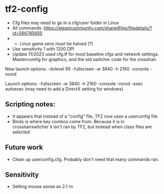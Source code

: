 # tf2-config
* Cfg files may need to go in a cfg/user folder in Linux
* All commands: https://steamcommunity.com/sharedfiles/filedetails/?id=566785655
* * Linux game sens must be halved (?)
* Use sensitivity 1 with 1200 DPI
* Update 11/2023 used cfg.tf for most baseline cfgs and network settings. Mastercomfig for graphics, and the old switcher code for the crosshair.


New launch options: -dxlevel 95 -fullscreen -w 3840 -h 2160 -console -novid

Launch options: -fullscreen -w 3840 -h 2160 -console -novid -exec autoexec
(may need to add a DirectX setting for windows)


## Scripting notes:
* It appears that instead of a "config" file, TF2 now uses a userconfig file
* Binds is where key combos come from. Because it is in crosshairswitcher it isn't ran by TF2, but instead when class files are selected

## Future  work
* Clean up userconfig.cfg. Probably don't need that many commands ran.

## Sensitivity
* Setting mouse sense as 2.1 rn